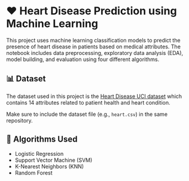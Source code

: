 # ❤️ Heart Disease Prediction using Machine Learning

This project uses machine learning classification models to predict the presence of heart disease in patients based on medical attributes. The notebook includes data preprocessing, exploratory data analysis (EDA), model building, and evaluation using four different algorithms.

## 📊 Dataset

The dataset used in this project is the [Heart Disease UCI dataset](https://www.kaggle.com/ronitf/heart-disease-uci) which contains 14 attributes related to patient health and heart condition.

Make sure to include the dataset file (e.g., `heart.csv`) in the same repository.

## 🧠 Algorithms Used

- Logistic Regression
- Support Vector Machine (SVM)
- K-Nearest Neighbors (KNN)
- Random Forest
